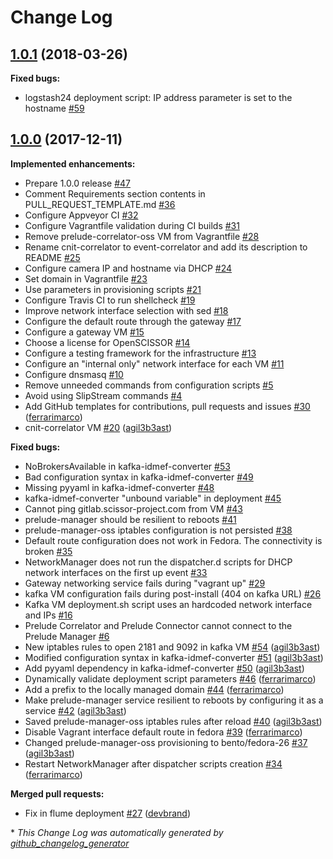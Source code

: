 # Change Log

## [1.0.1](https://github.com/scissor-project/open-scissor/tree/1.0.1) (2018-03-26)

**Fixed bugs:**

- logstash24 deployment script: IP address parameter is set to the hostname [\#59](https://github.com/scissor-project/open-scissor/issues/59)

## [1.0.0](https://github.com/scissor-project/open-scissor/tree/1.0.0) (2017-12-11)

**Implemented enhancements:**

- Prepare 1.0.0 release [\#47](https://github.com/scissor-project/open-scissor/issues/47)
- Comment Requirements section contents in PULL\_REQUEST\_TEMPLATE.md [\#36](https://github.com/scissor-project/open-scissor/issues/36)
- Configure Appveyor CI [\#32](https://github.com/scissor-project/open-scissor/issues/32)
- Configure Vagrantfile validation during CI builds [\#31](https://github.com/scissor-project/open-scissor/issues/31)
- Remove prelude-correlator-oss VM from Vagrantfile [\#28](https://github.com/scissor-project/open-scissor/issues/28)
- Rename cnit-correlator to event-correlator and add its description to README [\#25](https://github.com/scissor-project/open-scissor/issues/25)
- Configure camera IP and hostname via DHCP [\#24](https://github.com/scissor-project/open-scissor/issues/24)
- Set domain in Vagrantfile [\#23](https://github.com/scissor-project/open-scissor/issues/23)
- Use parameters in provisioning scripts [\#21](https://github.com/scissor-project/open-scissor/issues/21)
- Configure Travis CI to run shellcheck [\#19](https://github.com/scissor-project/open-scissor/issues/19)
- Improve network interface selection with sed [\#18](https://github.com/scissor-project/open-scissor/issues/18)
- Configure the default route through the gateway [\#17](https://github.com/scissor-project/open-scissor/issues/17)
- Configure a gateway VM [\#15](https://github.com/scissor-project/open-scissor/issues/15)
- Choose a license for OpenSCISSOR [\#14](https://github.com/scissor-project/open-scissor/issues/14)
- Configure a testing framework for the infrastructure [\#13](https://github.com/scissor-project/open-scissor/issues/13)
- Configure an "internal only" network interface for each VM [\#11](https://github.com/scissor-project/open-scissor/issues/11)
- Configure dnsmasq [\#10](https://github.com/scissor-project/open-scissor/issues/10)
- Remove unneeded commands from configuration scripts [\#5](https://github.com/scissor-project/open-scissor/issues/5)
- Avoid using SlipStream commands [\#4](https://github.com/scissor-project/open-scissor/issues/4)
- Add GitHub templates for contributions, pull requests and issues [\#30](https://github.com/scissor-project/open-scissor/pull/30) ([ferrarimarco](https://github.com/ferrarimarco))
- cnit-correlator VM [\#20](https://github.com/scissor-project/open-scissor/pull/20) ([agil3b3ast](https://github.com/agil3b3ast))

**Fixed bugs:**

- NoBrokersAvailable in kafka-idmef-converter [\#53](https://github.com/scissor-project/open-scissor/issues/53)
- Bad configuration syntax in kafka-idmef-converter [\#49](https://github.com/scissor-project/open-scissor/issues/49)
- Missing pyyaml in kafka-idmef-converter [\#48](https://github.com/scissor-project/open-scissor/issues/48)
- kafka-idmef-converter "unbound variable" in deployment [\#45](https://github.com/scissor-project/open-scissor/issues/45)
- Cannot ping gitlab.scissor-project.com from VM [\#43](https://github.com/scissor-project/open-scissor/issues/43)
- prelude-manager should be resilient to reboots [\#41](https://github.com/scissor-project/open-scissor/issues/41)
- prelude-manager-oss iptables configuration is not persisted [\#38](https://github.com/scissor-project/open-scissor/issues/38)
- Default route configuration does not work in Fedora. The connectivity is broken [\#35](https://github.com/scissor-project/open-scissor/issues/35)
- NetworkManager does not run the dispatcher.d scripts for DHCP network interfaces on the first up event [\#33](https://github.com/scissor-project/open-scissor/issues/33)
- Gateway networking service fails during "vagrant up" [\#29](https://github.com/scissor-project/open-scissor/issues/29)
- kafka VM configuration fails during post-install \(404 on kafka URL\) [\#26](https://github.com/scissor-project/open-scissor/issues/26)
- Kafka VM deployment.sh script uses an hardcoded network interface and IPs [\#16](https://github.com/scissor-project/open-scissor/issues/16)
- Prelude Correlator and Prelude Connector cannot connect to the Prelude Manager [\#6](https://github.com/scissor-project/open-scissor/issues/6)
- New iptables rules to open 2181 and  9092 in kafka VM [\#54](https://github.com/scissor-project/open-scissor/pull/54) ([agil3b3ast](https://github.com/agil3b3ast))
- Modified configuration syntax in kafka-idmef-converter [\#51](https://github.com/scissor-project/open-scissor/pull/51) ([agil3b3ast](https://github.com/agil3b3ast))
- Add pyyaml dependency in kafka-idmef-converter [\#50](https://github.com/scissor-project/open-scissor/pull/50) ([agil3b3ast](https://github.com/agil3b3ast))
- Dynamically validate deployment script parameters [\#46](https://github.com/scissor-project/open-scissor/pull/46) ([ferrarimarco](https://github.com/ferrarimarco))
- Add a prefix to the locally managed domain [\#44](https://github.com/scissor-project/open-scissor/pull/44) ([ferrarimarco](https://github.com/ferrarimarco))
- Make prelude-manager service resilient to reboots by configuring it as a service [\#42](https://github.com/scissor-project/open-scissor/pull/42) ([agil3b3ast](https://github.com/agil3b3ast))
- Saved prelude-manager-oss iptables rules after reload [\#40](https://github.com/scissor-project/open-scissor/pull/40) ([agil3b3ast](https://github.com/agil3b3ast))
- Disable Vagrant interface default route in fedora [\#39](https://github.com/scissor-project/open-scissor/pull/39) ([ferrarimarco](https://github.com/ferrarimarco))
- Changed prelude-manager-oss provisioning to bento/fedora-26 [\#37](https://github.com/scissor-project/open-scissor/pull/37) ([agil3b3ast](https://github.com/agil3b3ast))
- Restart NetworkManager after dispatcher scripts creation [\#34](https://github.com/scissor-project/open-scissor/pull/34) ([ferrarimarco](https://github.com/ferrarimarco))

**Merged pull requests:**

- Fix in flume deployment [\#27](https://github.com/scissor-project/open-scissor/pull/27) ([devbrand](https://github.com/devbrand))



\* *This Change Log was automatically generated by [github_changelog_generator](https://github.com/skywinder/Github-Changelog-Generator)*
